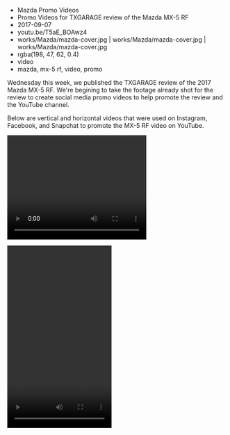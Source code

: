 * Mazda Promo Videos
* Promo Videos for TXGARAGE review of the Mazda MX-5 RF
* 2017-09-07
* youtu.be/T5aE_BOAwz4
* works/Mazda/mazda-cover.jpg | works/Mazda/mazda-cover.jpg | works/Mazda/mazda-cover.jpg
* rgba(198, 47, 62, 0.4)
* video
* mazda, mx-5 rf, video, promo

Wednesday this week, we published the TXGARAGE review of the 2017 Mazda MX-5 RF. We're begining to take the footage already shot for the review to create social media promo videos to help promote the review and the YouTube channel.

Below are vertical and horizontal videos that were used on Instagram, Facebook, and Snapchat to promote the MX-5 RF video on YouTube.

<div id="videoWrap">
<video width="320" height="240" controls controlsList="nodownload" style="margin-bottom:1em;">
  <source src="/assets/img/works/Mazda/Instagram-Horizontal.mp4" type="video/mp4">
  Your browser does not support the video tag.
</video>
</div>

<div id="videoWrap">
<video width="240" height="420" controls controlsList="nodownload">
  <source src="/assets/img/works/Mazda/Instagram-Vertical.mp4" type="video/mp4">
  Your browser does not support the video tag.
</video>
</div>
